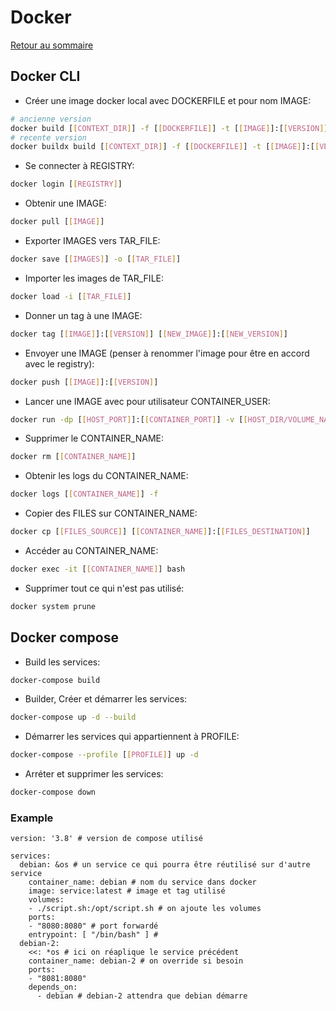 # Docker

[Retour au sommaire](docs/index)

## Docker CLI
- Créer une image docker local avec DOCKERFILE et pour nom IMAGE:
```bash
# ancienne version
docker build [[CONTEXT_DIR]] -f [[DOCKERFILE]] -t [[IMAGE]]:[[VERSION]]
# recente version
docker buildx build [[CONTEXT_DIR]] -f [[DOCKERFILE]] -t [[IMAGE]]:[[VERSION]]
```
- Se connecter à REGISTRY:
```bash
docker login [[REGISTRY]]
```
- Obtenir une IMAGE:
```bash
docker pull [[IMAGE]]
```
- Exporter IMAGES vers TAR_FILE:
```bash
docker save [[IMAGES]] -o [[TAR_FILE]]
```
- Importer les images de TAR_FILE:
```bash
docker load -i [[TAR_FILE]]
```
- Donner un tag à une IMAGE:
```bash
docker tag [[IMAGE]]:[[VERSION]] [[NEW_IMAGE]]:[[NEW_VERSION]]
```
- Envoyer une IMAGE (penser à renommer l'image pour être en accord avec le registry):
```bash
docker push [[IMAGE]]:[[VERSION]]
```
- Lancer une IMAGE avec pour utilisateur CONTAINER_USER:
```bash
docker run -dp [[HOST_PORT]]:[[CONTAINER_PORT]] -v [[HOST_DIR/VOLUME_NAME]]:[[CONTAINER_DIR]] --network [[CONTAINER_NETWORK]] -u [[CONTAINER_USER]]:[[CONTAINER_GROUP]] --name [[CONTAINER_NAME]] --restart unless-stopped [[IMAGE]]:[[VERSION]]
```
- Supprimer le CONTAINER_NAME:
```bash
docker rm [[CONTAINER_NAME]]
```
- Obtenir les logs du CONTAINER_NAME:
```bash
docker logs [[CONTAINER_NAME]] -f
```
- Copier des FILES sur CONTAINER_NAME:
```bash
docker cp [[FILES_SOURCE]] [[CONTAINER_NAME]]:[[FILES_DESTINATION]]
```
- Accéder au CONTAINER_NAME:
```bash
docker exec -it [[CONTAINER_NAME]] bash
```
- Supprimer tout ce qui n'est pas utilisé:
```bash
docker system prune
```

## Docker compose
- Build les services:
```bash
docker-compose build
```
- Builder, Créer et démarrer les services:
```bash
docker-compose up -d --build
```
- Démarrer les services qui appartiennent à PROFILE:
```bash
docker-compose --profile [[PROFILE]] up -d
```
- Arréter et supprimer les services:
```bash
docker-compose down
```
### Example
```compose
version: '3.8' # version de compose utilisé

services:
  debian: &os # un service ce qui pourra être réutilisé sur d'autre service
    container_name: debian # nom du service dans docker
    image: service:latest # image et tag utilisé
    volumes:
    - ./script.sh:/opt/script.sh # on ajoute les volumes
    ports:
    - "8080:8080" # port forwardé
    entrypoint: [ "/bin/bash" ] #
  debian-2:
    <<: *os # ici on réaplique le service précédent
    container_name: debian-2 # on override si besoin
    ports:
    - "8081:8080"
    depends_on:
      - debian # debian-2 attendra que debian démarre
```
